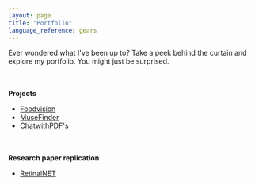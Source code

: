 ```yaml
---
layout: page
title: "Portfolio"
language_reference: gears
---
```

Ever wondered what I've been up to? Take a peek behind the curtain and explore my portfolio. You might just be surprised.

#### Projects

-   [Foodvision](https://github.com/sreedeepEK/Foodvision.io)
-   [MuseFinder](https://github.com/sreedeepEK/MuseFinder)
-   [ChatwithPDF's](https://github.com/sreedeepEK/ChatwithPDF) 

#### Research paper replication

-   [RetinalNET](https://github.com/sreedeepEK/RetinalNET)





<style>
  html {
    --spacing-spacing-1: .25rem;
    --spacing-spacing-2: .5rem;
    --spacing-spacing-3: .5rem;
    --spacing-spacing-4: 1rem;
    --spacing-spacing-5: 1.5rem;
    --spacing-spacing-6: 2.25rem;
    --spacing-spacing-7: 4.5rem;
    --spacing-spacing-8: 5.25rem;
    --spacing-spacing-9: 9rem;
    --spacing-spacing-10: 11.25rem;
    --spacing-spacing-11: 11.25rem;
  }

  @media (min-width: 768px) {
    html {
      --spacing-spacing-5: 2.25rem;
      --spacing-spacing-6: 3rem;
      --spacing-spacing-7: 5.25rem;
      --spacing-spacing-8: 7rem;
      --spacing-spacing-9: 10rem;
      --spacing-spacing-10: 12.5rem;
      --spacing-spacing-11: 12.5rem;
    }
  }

  h4 {
    margin-top: var(--spacing-spacing-6);
    margin-bottom: var(--spacing-spacing-3);
  }

  h5 {
    margin-top: var(--spacing-spacing-5);
    margin-bottom: var(--spacing-spacing-2);
  }
</style>
